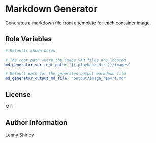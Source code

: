 Markdown Generator
=========

Generates a markdown file from a template for each container image.

Role Variables
--------------

```yaml
# Defaults shown below

# The root path where the image VAR files are located
md_generator_var_root_path: "{{ playbook_dir }}/images"

# Default path for the generated output markdown file
md_generator_output_md_file: "output/image_report.md"
```

License
-------

MIT

Author Information
------------------

Lenny Shirley

